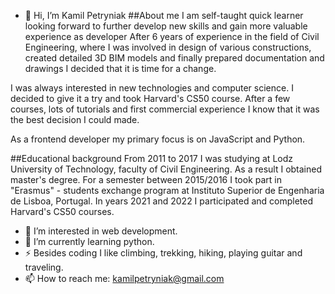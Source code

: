 - 👋 Hi, I’m Kamil Petryniak
##About me
I am self-taught quick learner looking forward to further develop new skills and gain more valuable experience as developer
After 6 years of experience in the field of Civil Engineering, where I was involved in design of various constructions, created detailed 3D BIM models and finally prepared documentation and drawings I decided that it is time for a change.

I was always interested in new technologies and computer science. I decided to give it a try and took Harvard's CS50 course. After a few courses, lots of tutorials and first commercial experience I know that it was the best decision I could made.

As a frontend developer my primary focus is on JavaScript and Python.

##Educational background
From 2011 to 2017 I was studying at Lodz University of Technology, faculty of Civil Engineering. As a result I obtained master's degree. For a semester between 2015/2016 I took part in "Erasmus" - students exchange program at Instituto Superior de Engenharia de Lisboa, Portugal.
In years 2021 and 2022 I participated and completed Harvard's CS50 courses.

- 👀 I’m interested in web development.
- 🌱 I’m currently learning python.
- ⚡ Besides coding I like climbing, trekking, hiking, playing guitar and traveling.
- 📫 How to reach me: kamilpetryniak@gmail.com

<!---
szalashaska/szalashaska is a ✨ special ✨ repository because its `README.md` (this file) appears on your GitHub profile.
You can click the Preview link to take a look at your changes.
--->
